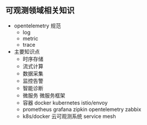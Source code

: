 ## 可观测领域相关知识

- opentelemetry 规范
  - log
  - metric
  - trace
- 主要知识点
  - 时序存储
  - 流式计算
  - 数据采集
  - 监控告警
  - 智能诊断
  - 微服务 微服务框架
  - 容器 docker kubernetes istio/envoy
  - prometheus grafana zipkin opentelemetry zabbix
  - k8s/docker 云可观测系统 service mesh
